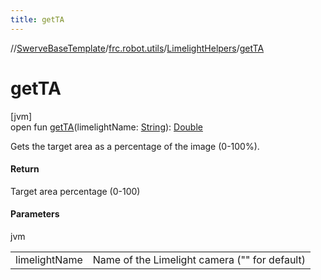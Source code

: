 ```yaml
---
title: getTA
---
```

//[SwerveBaseTemplate](../../../index.html)/[frc.robot.utils](../index.html)/[LimelightHelpers](index.html)/[getTA](get-t-a.html)



# getTA



[jvm]\
open fun [getTA](get-t-a.html)(limelightName: [String](https://docs.oracle.com/javase/8/docs/api/java/lang/String.html)): [Double](https://kotlinlang.org/api/latest/jvm/stdlib/kotlin/-double/index.html)



Gets the target area as a percentage of the image (0-100%).



#### Return



Target area percentage (0-100)



#### Parameters


jvm

| | |
|---|---|
| limelightName | Name of the Limelight camera (&quot;&quot; for default) |




